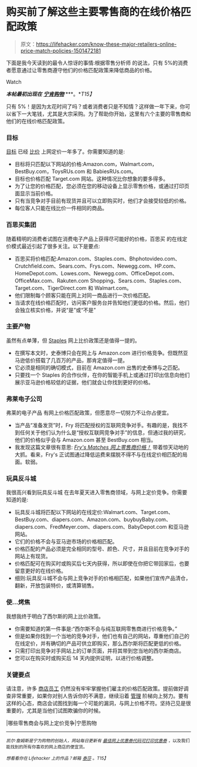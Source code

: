 # 购买前了解这些主要零售商的在线价格匹配政策

> 原文：<https://lifehacker.com/know-these-major-retailers-online-price-match-policies-1501472181>

下面是我今天读到的最令人惊讶的事情:根据零售分析师 的说法，只有 5%的消费者愿意通过让零售商遵守他们的价格匹配政策来降低商品的价格。

Watch

***本帖最初出现在*** [***宁肯购物***](http://www.rather-be-shopping.com/blog/2014/01/07/which-retailers-will-price-match-online-pricing/) ***。**T15】*

只有 5%！是因为太花时间了吗？或者消费者只是不知情？这样做一年下来，你可以省下一大笔钱，尤其是大宗采购。为了帮助你开始，这里有六个主要的零售商和他们的在线价格匹配政策。

### 目标

[目标](http://www.rather-be-shopping.com/coupons/target) 已经 [比价](https://lifehacker.com/best-buy-and-target-will-match-online-prices-with-some-509083761) 上网定价一年多了。你需要知道的是:

*   目标将只匹配以下网站的价格:Amazon.com，Walmart.com，BestBuy.com，ToysRUs.com 和 BabiesRUs.com。
*   目标也价格匹配 Target.com 网站。这种情况比你想象的要多得多。
*   为了让您的价格匹配，您必须在您的移动设备上显示零售价格，或通过打印页面显示当前价格。
*   只有当竞争对手目前有现货并且可以立即购买时，他们才会接受较低的价格。
*   每位客人只能在线比价一件相同的商品。

### 百思买集团

随着精明的消费者试图在消费电子产品上获得尽可能好的价格，百思买 的在线定价模式最近引起了很多关注。以下是要点:

*   百思买将价格匹配:Amazon.com、Staples.com、Bhphotovideo.com、Crutchfield.com、Sears.com、Frys.com、Newegg.com、HP.com、HomeDepot.com、Lowes.com、Newegg.com、OfficeDepot.com、OfficeMax.com、Rakuten.com Shopping、Sears.com、Staples.com、Target.com、TigerDirect.com 和 Walmart.com。
*   他们限制每个顾客只能在网上对同一商品进行一次价格匹配。
*   当请求在线价格匹配时，访问客户服务台并告知他们更低的价格。然后，他们会独立核实价格，并说“是”或“不是”

### 主要产物

虽然有点单薄，但 [Staples](http://www.rather-be-shopping.com/coupons/staples) 网上比价政策还是值得一提的。

*   在撰写本文时，史泰博只会在网上与 Amazon.com 进行价格竞争。但既然亚马逊低价搭载了几百万的产品，那肯定值得一提。
*   它必须是相同的确切模式，目前在 Amazon.com 出售的史泰博与之匹配。
*   只要找一个 Staples 的合作伙伴，在你的智能手机上或通过打印出信息向他们展示亚马逊价格较低的证据，他们就会让你找到更好的价格。

### 弗莱电子公司

弗莱的电子产品 有网上价格匹配政策，但愿意尽一切努力不让你占便宜。

*   当产品“准备发货”时，Fry 将匹配授权的互联网竞争对手。有趣的是，我找不到任何关于他们认为什么是“授权互联网竞争对手”的信息，但通过我的研究，他们的价格似乎会与 Amazon.com 甚至 BestBuy.com 相当。
*   我发现这篇文章很有意思: [*Fry's Matches 网上零售商价格！*](http://consumerist.com/2012/02/09/frys-matches-online-retailer-prices-with-a-great-big-catch/) 带着惊天动地的大抓。看来，Fry's 正试图通过降低运费来摆脱不得不与在线定价相匹配的局面。软弱。

### 玩具反斗城

我很高兴看到玩具反斗城 在去年夏天进入零售商领域，与网上定价竞争。你需要知道的是:

*   玩具反斗城将匹配以下网站的在线定价:Walmart.com、Target.com、BestBuy.com、diapers.com、Amazon.com、buybuyBaby.com、diapers.com、FredMeyer.com、diapers.com、BabyDepot.com 和亚马逊网站。
*   它们的价格不会与亚马逊市场的价格相匹配。
*   价格匹配的产品必须是完全相同的型号、颜色、尺寸，并且目前在竞争对手的网站上有现货。
*   价格匹配可在购买时或购买后七天内获得，所以即使在你把它带回家后，也要留意更好的在线价格。
*   细则:玩具反斗城不会与网上竞争对手的价格相匹配，如果他们宣传产品清仓，翻新，开放包装特价，或清算销售。

### 使...烤焦

我想我终于明白了西尔斯的网上比价政策。

*   你需要知道的第一件事是:“西尔斯不会与纯互联网零售商进行价格竞争。”
*   但是如果你找到一个当地的竞争对手，他们也有自己的网站，尊重他们自己的在线定价，并有确切的产品可供立即购买，那么西尔斯将匹配更低的价格。
*   只需打印出竞争对手网站上的订单页面，并将其带到您当地的西尔斯商店。
*   您可以在购买时或购买后 14 天内提供证明，以进行价格调整。

### 关键要点

请注意，许多 [商店员工](https://lifehacker.com/how-to-get-great-customer-service-without-losing-your-c-570727938) 仍然没有牢牢掌握他们雇主的价格匹配政策。提前做好调查非常重要，如果你对别人告诉你的不满意，继续沿着 [管理](https://lifehacker.com/a-step-by-step-guide-to-getting-better-customer-service-5805406) 阶梯向上努力。要有这样的心态，商店会试图找到每一个可能的漏洞，与网上价格不符。坚持己见是很重要的，尤其是当他们试图欺骗你的时候。

|哪些零售商会与网上定价竞争|宁愿购物

* * *

<small>*凯尔·詹姆斯是宁为购物的创始人，网站每日更新有*</small> [<small>*最佳网上优惠券代码*</small>](http://www.rather-be-shopping.com/)<small></small>*[<small>*可打印优惠券*</small>](http://www.rather-be-shopping.com/printable_coupons) <small>*，以及我们能找到的所有你喜欢的网上商店的便宜货。*</small>*

*<small>*想看看你在 Lifehacker 上的作品？邮箱*</small> [<small>*泰莎*</small>](https://mail.google.com/mail/?view=cm&fs=1&tf=1&to=tessa@lifehacker.com) <small>*。*T15】</small>*